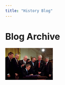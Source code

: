 ```yaml
---
title: "History Blog"
---
```



# Blog Archive

<img src="assets/pres-bush-patriot.jpg" style="width:30%;height:20%;">

